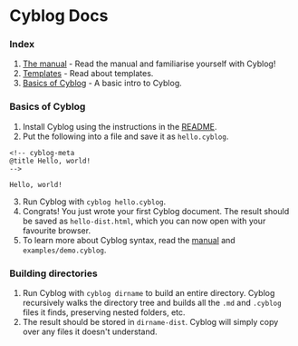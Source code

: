 # Cyblog Docs

### Index
1. [The manual](MANUAL.md) - Read the manual and familiarise yourself with Cyblog!
2. [Templates](templates.md) - Read about templates.
3. [Basics of Cyblog](#basics-of-cyblog) - A basic intro to Cyblog.

### Basics of Cyblog
1) Install Cyblog using the instructions in the [README](../README.md).
2) Put the following into a file and save it as `hello.cyblog`.
  ```
  <!-- cyblog-meta
  @title Hello, world!
  -->

  Hello, world!
  ```
3) Run Cyblog with `cyblog hello.cyblog`.
4) Congrats! You just wrote your first Cyblog document. The result should be
saved as `hello-dist.html`, which you can now open with your favourite browser.
5) To learn more about Cyblog syntax, read the [manual](MANUAL.md) and `examples/demo.cyblog`.

### Building directories
1) Run Cyblog with `cyblog dirname` to build an entire directory. Cyblog
recursively walks the directory tree and builds all the `.md` and `.cyblog`
files it finds, preserving nested folders, etc.
2) The result should be stored in `dirname-dist`. Cyblog will simply copy over
any files it doesn't understand.